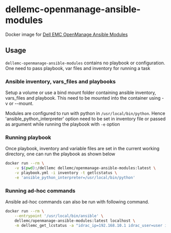 # dellemc-openmanage-ansible-modules
Docker image for [Dell EMC OpenManage Ansible Modules](https://github.com/dell/dellemc-openmanage-ansible-modules)
## Usage
`dellemc-openmanage-ansible-modules` contains no playbook or configuration. One need to pass playbook, var files and inventory for running a task

### Ansible inventory, vars_files and playbooks
Setup a volume or use a bind mount folder containing ansible inventory, vars_files and playbook. This need to be mounted into the container using -v or --mount.

Modules are configured to run with python in `/usr/local/bin/python`. Hence 'ansible_python_interpreter' option need to be set in inventory file or passed as argument while running the playbook with `-e` option

### Running playbook
Once playbook, inventory and variable files are set in the current working directory, one can run the playbook as shown below
```bash
docker run --rm \
    -v $(pwd):/dellemc dellemc/openmanage-ansible-modules:latest \
    -v playbook.yml -i inventory -t getlcstatus \
    -e 'ansible_python_interpreter=/usr/local/bin/python'
```
### Running ad-hoc commands
Ansible ad-hoc commands can also be run with following command.
```bash
docker run --rm \
    --entrypoint '/usr/local/bin/ansible' \
    dellemc/openmanage-ansible-modules:latest localhost \
    -m dellemc_get_lcstatus -a "idrac_ip=192.168.10.1 idrac_user=user idrac_pwd=password"
```
